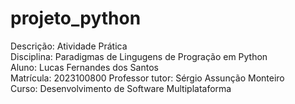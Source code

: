 # projeto_python
Descrição: Atividade Prática                  
Disciplina: Paradigmas de Lingugens de Progração em Python                
Aluno: Lucas Fernandes dos Santos             
Matrícula: 2023100800
Professor tutor: Sérgio Assunção Monteiro            
Curso: Desenvolvimento de Software Multiplataforma           
